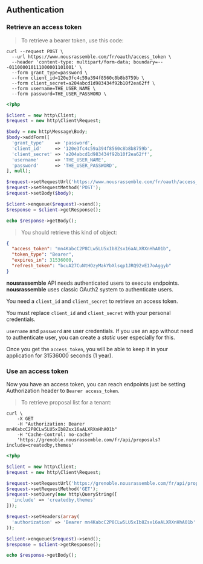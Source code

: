 ## Authentication

### Retrieve an access token

> To retrieve a bearer token, use this code:

```shell
curl --request POST \
  --url https://www.nousrassemble.com/fr/oauth/access_token \
  --header 'content-type: multipart/form-data; boundary=---011000010111000001101001' \
  --form grant_type=password \
  --form client_id=120e3fc4c59a394f8560c8b8b8759b \
  --form client_secret=a204abcd1d983434f92b10f2ea62ff \
  --form username=THE_USER_NAME \
  --form password=THE_USER_PASSWORD \
```

```php
<?php

$client = new http\Client;
$request = new http\Client\Request;

$body = new http\Message\Body;
$body->addForm([
  'grant_type'    => 'password',
  'client_id'     => '120e3fc4c59a394f8560c8b8b8759b',
  'client_secret' => 'a204abcd1d983434f92b10f2ea62ff',
  'username'      => 'THE_USER_NAME',
  'password'      => 'THE_USER_PASSWORD',
], null);

$request->setRequestUrl('https://www.nousrassemble.com/fr/oauth/access_token');
$request->setRequestMethod('POST');
$request->setBody($body);

$client->enqueue($request)->send();
$response = $client->getResponse();

echo $response->getBody();
```

> You should retrieve this kind of object:

```json
{
  "access_token": "mn4KabcC2P8CLw5LU5xIb8Zsx16aALXRXnHhA01b",
  "token_type": "Bearer",
  "expires_in": 31536000,
  "refresh_token": "bcuA27CuNtHOzyMakYbXlsqp1JRQ92vE17oAggyb"
}
```

**nousrassemble** API needs authenticated users to execute endpoints. **nousrassemble** uses classic OAuth2 system to authenticate users.

You need a `client_id` and `client_secret` to retrieve an access token.

<aside class="notice">
You must replace <code>client_id</code> and <code>client_secret</code> with your personal credentials.
<p><code>username</code> and <code>password</code> are user credentials. If you use an app without need to authenticate user, you can create a <em>static</em> user especially for this.</p>
</aside>

Once you get the `access_token`, you will be able to keep it in your application for 31536000 seconds (1 year).

### Use an access token

Now you have an access token, you can reach endpoints just be setting Authorization header to `Bearer access_token`.

> To retrieve proposal list for a tenant:

```shell
curl \
	-X GET
	-H "Authorization: Bearer mn4KabcC2P8CLw5LU5xIb8Zsx16aALXRXnHhA01b"
	-H "Cache-Control: no-cache"
	'https://grenoble.nousrassemble.com/fr/api/proposals?include=createdby,themes'
```

```php
<?php

$client = new http\Client;
$request = new http\Client\Request;

$request->setRequestUrl('https://grenoble.nousrassemble.com/fr/api/proposals');
$request->setRequestMethod('GET');
$request->setQuery(new http\QueryString([
  'include' => 'createdby,themes'
]));

$request->setHeaders(array(
  'authorization' => 'Bearer mn4KabcC2P8CLw5LU5xIb8Zsx16aALXRXnHhA01b'
));

$client->enqueue($request)->send();
$response = $client->getResponse();

echo $response->getBody();
```